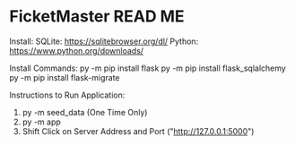 # FicketMaster READ ME



Install:
SQLite: https://sqlitebrowser.org/dl/
Python: https://www.python.org/downloads/

Install Commands:
py -m pip install flask
py -m pip install flask_sqlalchemy
py -m pip install flask-migrate


Instructions to Run Application:
1. py -m seed_data (One Time Only)
2. py -m app
3. Shift Click on Server Address and Port ("http://127.0.0.1:5000")


